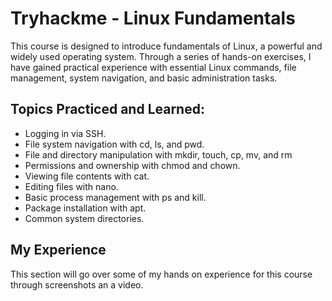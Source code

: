 
# Tryhackme - Linux Fundamentals

This course is designed to introduce fundamentals of Linux, a powerful and widely used operating system. Through a series of hands-on exercises, I have gained practical experience with essential Linux commands, file management, system navigation, and basic administration tasks.




## Topics Practiced and Learned:

- Logging in via SSH.
- File system navigation with cd, ls, and pwd.
- File and directory manipulation with mkdir, touch, cp, mv, and rm
- Permissions and ownership with chmod and chown.
- Viewing file contents with cat.
- Editing files with nano.
- Basic process management with ps and kill.
- Package installation with apt.
- Common system directories.

## My Experience

This section will go over some of my hands on experience for this course through screenshots an a video.





